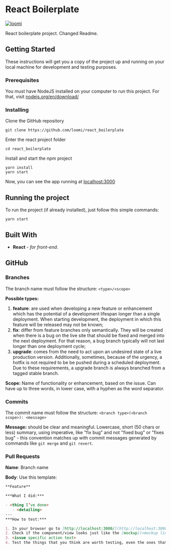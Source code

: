 
# React Boilerplate

[![loomi](https://i.imgur.com/vTJZSja.png)](http://loomi.com.br)

React boilerplate project. Changed Readme.

## Getting Started

These instructions will get you a copy of the project up and running on your local machine for development and testing purposes.

### Prerequisites

You must have NodeJS installed on your computer to run this project. For that, visit [nodejs.org/en/download/](https://nodejs.org/en/download/)

### Installing

Clone the GitHub repository

```
git clone https://github.com/loomi/react_boilerplate
```
Enter the react project folder

```
cd react_boilerplate
```

Install and start the npm project

```
yarn install
yarn start
```

Now, you can see the app running at [localhost:3000](http://localhost:3000)


## Running the project

To run the project (if already installed), just follow this simple commands:

```
yarn start
```

## Built With

* **React** - _for front-end_.

## GitHub

### Branches

The branch name must follow the structure: `<type>/<scope>`

**Possible types:**

1. **feature**: are used when developing a new feature or enhancement which has the potential of a development lifespan longer than a single deployment. When starting development, the deployment in which this feature will be released may not be known;
2. **fix**: differ from feature branches only semantically. They will be created when there is a bug on the live site that should be fixed and merged into the next deployment. For that reason, a bug branch typically will not last longer than one deployment cycle;
3. **upgrade**: comes from the need to act upon an undesired state of a live production version. Additionally, sometimes, because of the urgency, a hotfix is not required to be be pushed during a scheduled deployment. Due to these requirements, a upgrade branch is always branched from a tagged stable branch.

**Scope:** Name of functionality or enhancement, based on the issue. Can have up to three words, in lower case, with a hyphen as the word separator.

### Commits

The commit name must follow the structure: `<branch type>(<branch scope>): <message>`

**Message:** should be clear and meaningful. Lowercase, short (50 chars or less) summary, using imperative, like "fix bug" and not "fixed bug" or "fixes bug" - this convention matches up with commit messages generated
by commands like `git merge` and `git revert`.

### Pull Requests

**Name**: Branch name

**Body**: Use this template:

```markdown
**Feature**

***What I did:***

- <thing I’ve done>
   - <detailing>
---
***How to test:***

1. In your browser go to [http://localhost:3000/](http://localhost:3000/)
2. Check if the component/view looks just like the [mockup](<mockup link>) in different screen sizes (width between 1024px and 1920px)
3. <issue specific action test>
4. Test the things that you think are worth testing, even the ones that are not in this description
```
